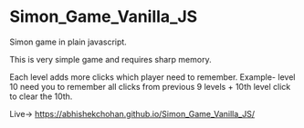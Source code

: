 # Simon_Game_Vanilla_JS

Simon game in plain javascript.

This is very simple game and requires sharp memory.

Each level adds more clicks which player need to remember. Example- level 10 need you to remember all clicks from previous 9 levels + 10th level click to clear the 10th.


Live->  https://abhishekchohan.github.io/Simon_Game_Vanilla_JS/

